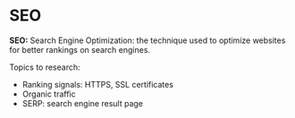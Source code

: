 # SEO

**SEO:** Search Engine Optimization: the technique used to optimize websites for better rankings on search engines.

Topics to research:
- Ranking signals: HTTPS, SSL certificates
- Organic traffic
- SERP: search engine result page
